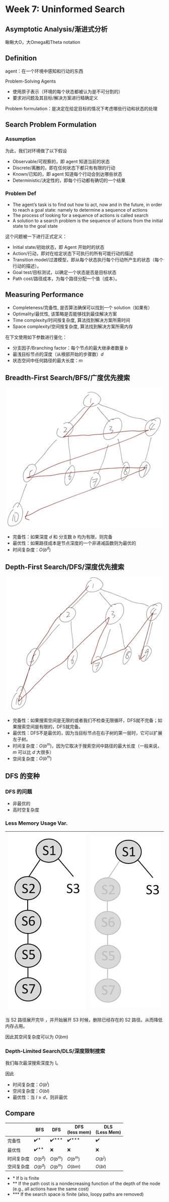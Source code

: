 # Week 7: Uninformed Search

## Asymptotic Analysis/渐进式分析

瞅瞅大O，大Omega和Theta notation

## Definition

agent：在一个环境中感知和行动的东西

Problem-Solving Agents
- 使用原子表示（环境的每个状态都被认为是不可分割的）
- 要求对问题及其目标/解决方案进行精确定义

Problem formulation：是决定在给定目标的情况下考虑哪些行动和状态的处理

## Search Problem Formulation

### Assumption

为此，我们对环境做了以下假设
- Observable/可观察的，即 agent 知道当前的状态
- Discrete/离散的，即在任何状态下都只有有限的行动
- Known/已知的，即 agent 知道每个行动会到达哪些状态
- Deterministic/决定性的，即每个行动都有确切的一个结果

### Problem Def

- The agent’s task is to find out how to act, now and in the future, in order to reach a goal state: namely to determine a sequence of actions
- The process of looking for a sequence of actions is called search
- A solution to a search problem is the sequence of actions from the 
initial state to the goal state

这个问题被一下进行正式定义：

- Initial state/初始状态，即 Agent 开始时的状态
- Action/行动，即对在给定状态下可执行的所有可能行动的描述
- Transition model/过渡模型，即从每个状态执行每个行动所产生的状态（每个行动的描述）。
- Goal test/目标测试，以确定一个状态是否是目标状态
- Path cost/路径成本，为每个路径分配一个值（成本）。

## Measuring Performance

- Completeness/完备性, 是否算法确保可以找到一个 solution（如果有）
- Optimality/最优性, 该策略是否能够找到最佳解决方案
- Time complexity/时间按复杂度, 算法找到解决方案所需时间
- Space complexity/空间按复杂度, 算法找到解决方案所需内存

在下文使用如下参数进行量化：
- 分支因子/Branching factor：每个节点的最大继承者数量 $b$
- 最浅目标节点的深度（从根部开始的步骤数）$d$
- 状态空间中任何路径的最大长度：$m$

## Breadth-First Search/BFS/广度优先搜索

![](img/US/BFS.png)

- 完备性：如果深度 $d$ 和 分支数 $b$ 均为有限，则完备
- 最优性：如果路径成本是节点深度的一个非递减函数则为最优的
- 时间复杂度：$O(b^d)$

## Depth-First Search/DFS/深度优先搜索

![](img/US/DFS.png)

- 完备性：如果搜索空间是无限的或者我们不检查无限循环，DFS就不完备；如果搜索空间是有限的，DFS就完备。
- 最优性：DFS不是最优的，因为当目标节点在右子树的第一层时，它可以扩展左子树。
- 时间复杂度：$O(b^m)$，因为它取决于搜索空间中路径的最大长度（一般来说，$m$ 可以比 $d$ 大很多）
- 空间复杂度：$O(b^m)$

## DFS 的变种

### DFS 的问题

- 非最优的
- 高时空复杂度

### Less Memory Usage Var.

| ![](img/US/v-1.png) | ![](img/US/v-2.png) |
| ------------------- | ------------------- |

当 S2 路径展开完毕 ，并开始展开 S3 时候，删除已经存在的 S2 路径。从而降低内存占用。

因此其空间复杂度可以为 $O(bm)$

### Depth-Limited Search/DLS/深度限制搜索

我们每次最深搜索深度为 $\mathbb{l}$。

因此
- 时间复杂度：$O(b^l)$
- 空间复杂度：$O(bl)$
- 最优性：当 $l \ge d$，则非最优

## Compare

|            | BFS      | DFS      | DFS<br>(less mem) | DLS<br> (Less Mem) |
| ---------- | -------- | -------- | ----------------- | ------------------ |
| 完备性     | ✔️*       | ✔️***        | ✔️***                 | ✔️                  |
| 最优性     | ✔️**      | ❌        | ❌                 | ❌                  |
| 时间复杂度 | $O(b^d)$ | $O(b^m)$ | $O(b^m)$          | $O(b^l)$           |
| 空间复杂度 | $O(b^d)$ | $O(b^m)$ | $O(bm)$           | $O(bl)$            |

- \* If b is finite
- \*\* If the path cost is a nondecreasing function of the depth of the node (e.g., all actions have the same cost)
- \*\*\* If the search space is finite (also, loopy paths are removed)